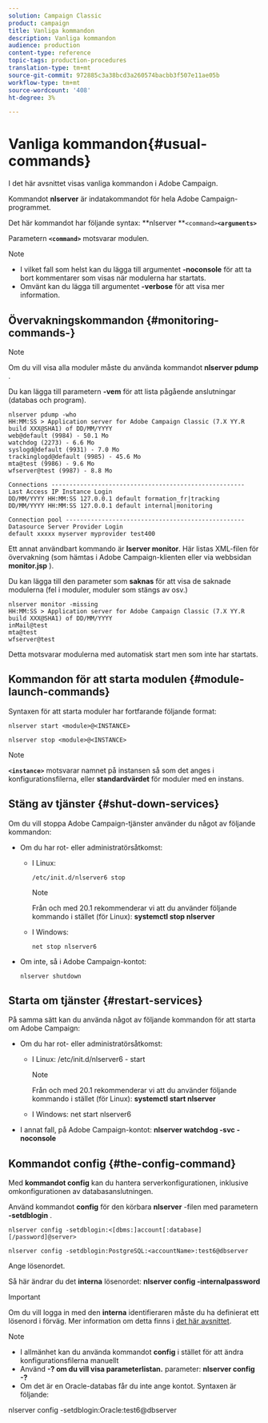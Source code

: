 ```yaml
---
solution: Campaign Classic
product: campaign
title: Vanliga kommandon
description: Vanliga kommandon
audience: production
content-type: reference
topic-tags: production-procedures
translation-type: tm+mt
source-git-commit: 972885c3a38bcd3a260574bacbb3f507e11ae05b
workflow-type: tm+mt
source-wordcount: '408'
ht-degree: 3%

---
```



# Vanliga kommandon{#usual-commands}

I det här avsnittet visas vanliga kommandon i Adobe Campaign.

Kommandot **nlserver** är indatakommandot för hela Adobe Campaign-programmet.

Det här kommandot har följande syntax: **nlserver **`<command>`****`<arguments>`****

Parametern **`<command>`** motsvarar modulen.

>[!NOTE]
>
>* I vilket fall som helst kan du lägga till argumentet **-noconsole** för att ta bort kommentarer som visas när modulerna har startats.
>* Omvänt kan du lägga till argumentet **-verbose** för att visa mer information.

>



## Övervakningskommandon {#monitoring-commands-}

>[!NOTE]
>
>Om du vill visa alla moduler måste du använda kommandot **nlserver pdump** .

Du kan lägga till parametern **-vem** för att lista pågående anslutningar (databas och program).

```
nlserver pdump -who
HH:MM:SS > Application server for Adobe Campaign Classic (7.X YY.R build XXX@SHA1) of DD/MM/YYYY
web@default (9984) - 50.1 Mo
watchdog (2273) - 6.6 Mo
syslogd@default (9931) - 7.0 Mo
trackinglogd@default (9985) - 45.6 Mo
mta@test (9986) - 9.6 Mo
wfserver@test (9987) - 8.8 Mo

Connections ------------------------------------------------------
Last Access IP Instance Login 
DD/MM/YYYY HH:MM:SS 127.0.0.1 default formation_fr|tracking
DD/MM/YYYY HH:MM:SS 127.0.0.1 default internal|monitoring

Connection pool --------------------------------------------------
Datasource Server Provider Login 
default xxxxx myserver myprovider test400
```

Ett annat användbart kommando är **lserver monitor**. Här listas XML-filen för övervakning (som hämtas i Adobe Campaign-klienten eller via webbsidan **monitor.jsp** ).

Du kan lägga till den parameter som **saknas** för att visa de saknade modulerna (fel i moduler, moduler som stängs av osv.)

```
nlserver monitor -missing
HH:MM:SS > Application server for Adobe Campaign Classic (7.X YY.R build XXX@SHA1) of DD/MM/YYYY
inMail@test
mta@test
wfserver@test
```

Detta motsvarar modulerna med automatisk start men som inte har startats.

## Kommandon för att starta modulen {#module-launch-commands}

Syntaxen för att starta moduler har fortfarande följande format:

```
nlserver start <module>@<INSTANCE>
```

```
nlserver stop <module>@<INSTANCE>
```

>[!NOTE]
>
>**`<instance>`** motsvarar namnet på instansen så som det anges i konfigurationsfilerna, eller **standardvärdet** för moduler med en instans.

## Stäng av tjänster {#shut-down-services}

Om du vill stoppa Adobe Campaign-tjänster använder du något av följande kommandon:

* Om du har rot- eller administratörsåtkomst:

   * I Linux:

      ```
      /etc/init.d/nlserver6 stop
      ```

      >[!NOTE]
      >
      >Från och med 20.1 rekommenderar vi att du använder följande kommando i stället (för Linux): **systemctl stop nlserver**

   * I Windows:

      ```
      net stop nlserver6
      ```

* Om inte, så i Adobe Campaign-kontot:

   ```
   nlserver shutdown 
   ```

## Starta om tjänster {#restart-services}

På samma sätt kan du använda något av följande kommandon för att starta om Adobe Campaign:

* Om du har rot- eller administratörsåtkomst:

   * I Linux: /etc/init.d/nlserver6 - start

      >[!NOTE]
      >
      >Från och med 20.1 rekommenderar vi att du använder följande kommando i stället (för Linux): **systemctl start nlserver**

   * I Windows: net start nlserver6

* I annat fall, på Adobe Campaign-kontot: **nlserver watchdog -svc -noconsole**

## Kommandot config {#the-config-command}

Med **kommandot config** kan du hantera serverkonfigurationen, inklusive omkonfigurationen av databasanslutningen.

Använd kommandot **config** för den körbara **nlserver** -filen med parametern **-setdblogin** .

```
nlserver config -setdblogin:<[dbms:]account[:database][/password]@server>
```

```
nlserver config -setdblogin:PostgreSQL:<accountName>:test6@dbserver
```

Ange lösenordet.

Så här ändrar du det **interna** lösenordet: **nlserver config -internalpassword**

>[!IMPORTANT]
>
>Om du vill logga in med den **interna** identifieraren måste du ha definierat ett lösenord i förväg. Mer information om detta finns i [det här avsnittet](../../installation/using/campaign-server-configuration.md#internal-identifier).

>[!NOTE]
>
>* I allmänhet kan du använda kommandot **config** i stället för att ändra konfigurationsfilerna manuellt
>* Använd **-? om du vill visa parameterlistan.** parameter: **nlserver config -?**
>* Om det är en Oracle-databas får du inte ange kontot. Syntaxen är följande:

>
>  
nlserver config -setdblogin:Oracle:test6@dbserver

